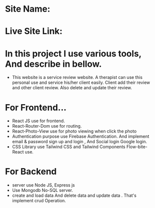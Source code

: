 # Site Name: 
# Live Site Link: 

# In this project I use various tools, And describe in bellow.

* This website is a service review website. A therapist can use this personal use and service his/her client easily. Client add their review and other client review. Also delete and update their review.

# For Frontend...
* React JS use for frontend.
* React-Router-Dom use for routing.
* React-Photo-View use for photo viewing when click the photo
* Authentication purpose use Firebase Authentication. And implement email & password sign up and login , And Social login Google login.
* CSS Library use Tailwind CSS and Tailwind Components Flow-bite-React use.

# For Backend
* server use Node JS, Express js
* Use Mongodb No-SQL server.
* create and load data And delete data  and update data . That's implement crud Operation.
